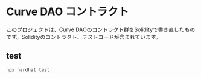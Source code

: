 # Curve DAO コントラクト

このプロジェクトは、Curve DAOのコントラクト群をSolidityで書き直したものです。Solidityのコントラクト、テストコードが含まれています。

## test
```shell
npx hardhat test
```
